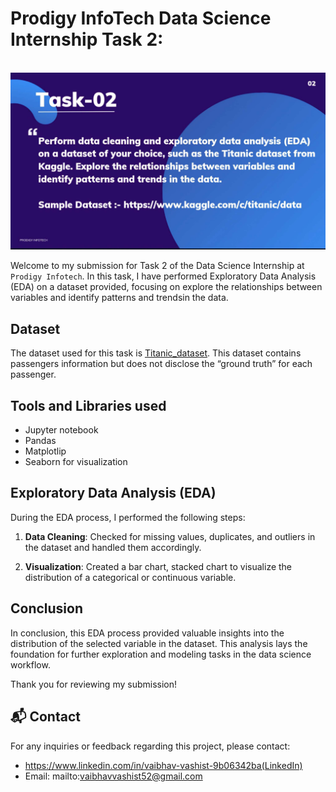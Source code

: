 # Prodigy InfoTech Data Science Internship Task 2:
<br>
<img src="https://github.com/Vaibhav-Vashist/PRODIGY_DS_02/blob/main/Prodigy_task_02.jpg"   >

Welcome to my submission for Task 2 of the Data Science Internship at `Prodigy Infotech`. In this task, I have performed Exploratory Data Analysis (EDA) on a dataset provided, focusing on explore the relationships between variables and identify patterns and trendsin the data.

## Dataset

The dataset used for this task is <a href="https://github.com/Vaibhav-Vashist/PRODIGY_DS_02/blob/main/test.csv">Titanic_dataset</a>. This dataset contains passengers information but does not disclose the “ground truth” for each passenger.

## Tools and Libraries used
- Jupyter notebook
- Pandas
- Matplotlip
- Seaborn for visualization



## Exploratory Data Analysis (EDA)

During the EDA process, I performed the following steps:

1. **Data Cleaning**: Checked for missing values, duplicates, and outliers in the dataset and handled them accordingly.

2. **Visualization**: Created a bar chart, stacked chart to visualize the distribution of a categorical or continuous variable. 



## Conclusion

In conclusion, this EDA process provided valuable insights into the distribution of the selected variable in the dataset. This analysis lays the foundation for further exploration and modeling tasks in the data science workflow.

Thank you for reviewing my submission!

## 📬 Contact

For any inquiries or feedback regarding this project, please contact:

- <a>https://www.linkedin.com/in/vaibhav-vashist-9b06342ba(LinkedIn)</a>
- Email: mailto:vaibhavvashist52@gmail.com
